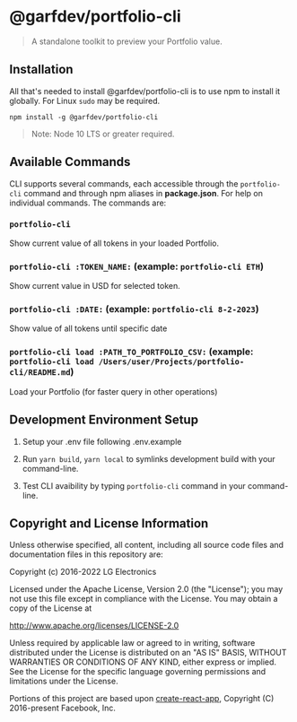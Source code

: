 # @garfdev/portfolio-cli

> A standalone toolkit to preview your Portfolio value.

## Installation

All that's needed to install @garfdev/portfolio-cli is to use npm to install it globally. For Linux `sudo` may be required.
```
npm install -g @garfdev/portfolio-cli
```

>Note: Node 10 LTS or greater required.

## Available Commands

CLI supports several commands, each accessible through the `portfolio-cli` command and through npm aliases in **package.json**. For help on individual commands. The commands are:

### `portfolio-cli`

Show current value of all tokens in your loaded Portfolio.<br>

### `portfolio-cli :TOKEN_NAME:` (example: `portfolio-cli ETH`)

Show current value in USD for selected token.

### `portfolio-cli :DATE:` (example: `portfolio-cli 8-2-2023`)

Show value of all tokens until specific date

### `portfolio-cli load :PATH_TO_PORTFOLIO_CSV:` (example: `portfolio-cli load /Users/user/Projects/portfolio-cli/README.md`)

Load your Portfolio (for faster query in other operations)

## Development Environment Setup

1. Setup your .env file following .env.example

2. Run `yarn build`, `yarn local` to symlinks development build with your command-line.

3. Test CLI avaibility by typing `portfolio-cli` command in your command-line.

## Copyright and License Information

Unless otherwise specified, all content, including all source code files and documentation files in this repository are:

Copyright (c) 2016-2022 LG Electronics

Licensed under the Apache License, Version 2.0 (the "License"); you may not use this file except in compliance with the License. You may obtain a copy of the License at

http://www.apache.org/licenses/LICENSE-2.0

Unless required by applicable law or agreed to in writing, software distributed under the License is distributed on an "AS IS" BASIS, WITHOUT WARRANTIES OR CONDITIONS OF ANY KIND, either express or implied. See the License for the specific language governing permissions and limitations under the License.

Portions of this project are based upon [create-react-app](https://github.com/facebookincubator/create-react-app), Copyright (C) 2016-present Facebook, Inc.
